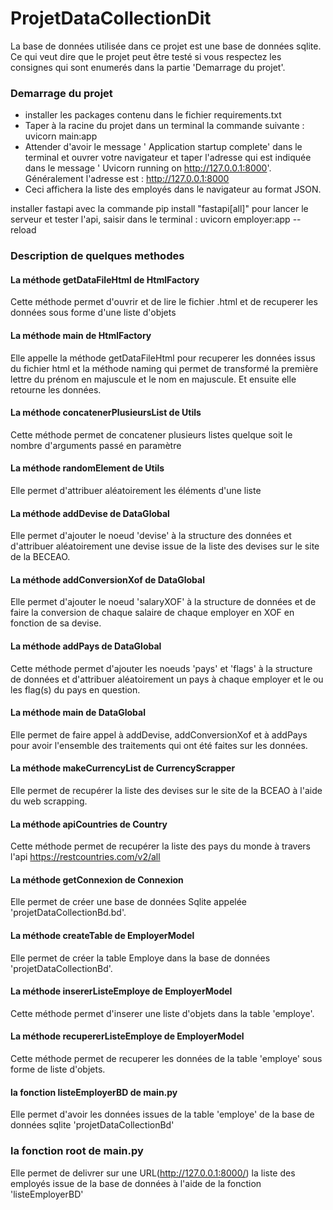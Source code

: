 # ProjetDataCollectionDit
La base de données utilisée dans ce projet est une base de données sqlite. Ce qui veut
dire que le projet peut être testé si vous respectez les consignes qui sont enumerés dans 
la partie 'Demarrage du projet'.

### Demarrage du projet
   - installer les packages contenu dans le fichier requirements.txt
   - Taper à la racine du projet dans un terminal la commande suivante : 
    uvicorn main:app
   - Attender d'avoir le message ' Application startup complete' dans le terminal
   et ouvrer votre navigateur et taper l'adresse qui est indiquée dans 
   le message ' Uvicorn running on http://127.0.0.1:8000'. Généralement l'adresse est : http://127.0.0.1:8000
   - Ceci affichera la liste des employés dans le navigateur au format JSON.

   installer fastapi avec la commande pip install "fastapi[all]"
   pour lancer le serveur et tester l'api, saisir dans le terminal :
   uvicorn employer:app --reload

### Description de quelques methodes

#### La méthode getDataFileHtml de HtmlFactory
Cette méthode permet d'ouvrir et de lire le fichier .html et de recuperer les données sous forme d'une liste d'objets

#### La méthode main de HtmlFactory
Elle appelle la méthode getDataFileHtml pour recuperer les données issus du 
fichier html et la méthode naming qui permet de transformé la première lettre
du prénom en majuscule et le nom en majuscule. Et ensuite elle retourne les données.

#### La méthode concatenerPlusieursList de Utils
Cette méthode permet de concatener plusieurs listes quelque soit le nombre d'arguments passé en paramètre

#### La méthode randomElement de Utils
Elle permet d'attribuer aléatoirement les éléments d'une liste

#### La méthode addDevise de DataGlobal
Elle permet d'ajouter le noeud 'devise' à la structure des données et d'attribuer aléatoirement une devise issue
de la liste des devises sur le site de la BECEAO.

#### La méthode addConversionXof de DataGlobal
Elle permet d'ajouter le noeud 'salaryXOF' à la structure de données
et de faire la conversion de chaque salaire de chaque employer en XOF en
fonction de sa devise.

#### La méthode addPays de DataGlobal
Cette méthode permet d'ajouter les noeuds 'pays' et 'flags' à la structure de 
données et d'attribuer aléatoirement un pays à chaque employer et le ou les flag(s) du pays en question.

#### La méthode main de DataGlobal
Elle permet de faire appel à addDevise, addConversionXof et à
addPays pour avoir l'ensemble des traitements qui ont été faites
sur les données.

#### La méthode makeCurrencyList de CurrencyScrapper
Elle permet de recupérer la liste des devises sur le site de 
la BCEAO à l'aide du web scrapping.

#### La méthode apiCountries de Country
Cette méthode permet de recupérer la liste des pays du monde 
à travers l'api https://restcountries.com/v2/all

#### La méthode getConnexion de Connexion
Elle permet de créer une base de données Sqlite appelée 'projetDataCollectionBd.bd'.

#### La méthode createTable de EmployerModel
Elle permet de créer la table Employe dans la base de 
données 'projetDataCollectionBd'.

#### La méthode insererListeEmploye de EmployerModel
Cette méthode permet d'inserer une liste d'objets dans la table 'employe'.

#### La méthode recupererListeEmploye de EmployerModel
Cette méthode permet de recuperer les données de la table 'employe'
sous forme de liste d'objets.

#### la fonction listeEmployerBD de main.py
Elle permet d'avoir les données issues de la table 'employe' de 
la base de données sqlite 'projetDataCollectionBd'

### la fonction root de main.py
Elle permet de delivrer sur une URL(http://127.0.0.1:8000/) la liste des employés issue de la base de données
à l'aide de la fonction 'listeEmployerBD'
   